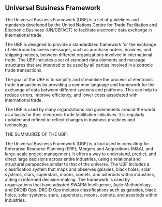 ## Universal Business Framework

The Universal Business Framework (UBF) is a set of guidelines and standards developed by the United Nations Centre for Trade Facilitation and Electronic Business (UN/CEFACT) to facilitate electronic data exchange in international trade.

The UBF is designed to provide a standardized framework for the exchange of electronic business messages, such as purchase orders, invoices, and shipping notices, between different organizations involved in international trade. The UBF includes a set of standard data elements and message structures that are intended to be used by all parties involved in electronic trade transactions.

The goal of the UBF is to simplify and streamline the process of electronic trade transactions by providing a common language and framework for the exchange of data between different systems and platforms. This can help to reduce errors, improve efficiency, and lower costs associated with international trade.

The UBF is used by many organizations and governments around the world as a basis for their electronic trade facilitation initiatives. It is regularly updated and refined to reflect changes in business practices and technology.

THE SUMMURIZE OF THE UBF: 


The Universal Business Framework (UBF) is a tool used in consulting for Enterprise Resource Planning (ERP), Mergers and Acquisitions (M&A), and large-scale project management. It offers a way to understand, predict, and direct large decisions across entire industries, using a relational and structural perspective similar to that of the universe. The UBF includes a classification system that maps and observes galaxies, black holes, solar systems, stars, superstars, moons, comets, and asteroids within industries, aiding in informed decision-making. The framework is used by organizations that have adopted SWARM Intelligence, Agile Methodology, and DROID Ops. DROID Ops includes classifications such as galaxies, black holes, solar systems, stars, superstars, moons, comets, and asteroids within industries.
